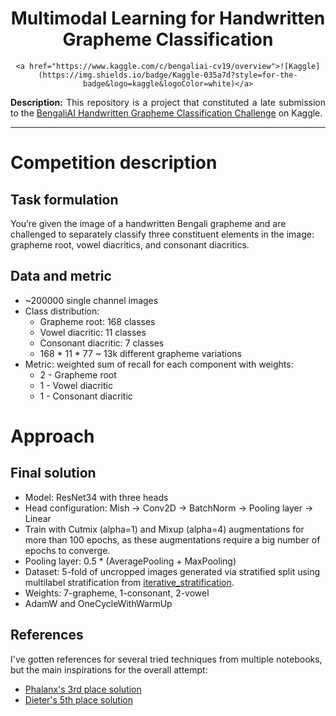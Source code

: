 <h1 align="center">
    Multimodal Learning for Handwritten Grapheme Classification <br>
</h1>

<div align="center">

    <a href="https://www.kaggle.com/c/bengaliai-cv19/overview">![Kaggle](https://img.shields.io/badge/Kaggle-035a7d?style=for-the-badge&logo=kaggle&logoColor=white)</a>

</div>

<div align = "justify">

**Description:** This repository is a project that constituted a late submission to the [BengaliAI Handwritten Grapheme Classification Challenge](https://www.kaggle.com/c/bengaliai-cv19/overview) on Kaggle.

---

</div>

# Competition description

## Task formulation

You’re given the image of a handwritten Bengali grapheme and are challenged to separately classify three constituent elements in the image: grapheme root, vowel diacritics, and consonant diacritics.


## Data and metric 

* ~200000 single channel images
* Class distribution: 
    * Grapheme root: 168 classes
    * Vowel diacritic: 11 classes
    * Consonant diacritic: 7 classes
    * 168 * 11 * 77 ~ 13k different grapheme variations
* Metric: weighted sum of recall for each component with weights:
  * 2 - Grapheme root
  * 1 - Vowel diacritic
  * 1 - Consonant diacritic

# Approach

## Final solution

* Model: ResNet34 with three heads
* Head configuration: Mish -> Conv2D -> BatchNorm -> Pooling layer -> Linear
* Train with Cutmix (alpha=1) and Mixup (alpha=4) augmentations for more than 100 epochs, as these augmentations require a big number of epochs to converge.
* Pooling layer: 0.5 * (AveragePooling + MaxPooling)
* Dataset: 5-fold of uncropped images generated via stratified split using multilabel stratification from [iterative_stratification](https://pypi.org/project/iterative-stratification/).
* Weights: 7-grapheme, 1-consonant, 2-vowel
* AdamW and OneCycleWithWarmUp

## References

I've gotten references for several tried techniques from multiple notebooks, but the main inspirations for the overall attempt:
* [Phalanx's 3rd place solution](https://www.kaggle.com/competitions/bengaliai-cv19/discussion/135982)
* [Dieter's 5th place solution](https://www.kaggle.com/competitions/bengaliai-cv19/discussion/136129)
